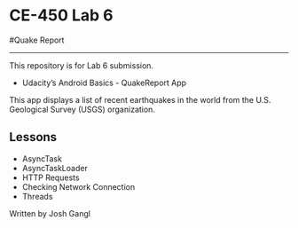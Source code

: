 # CE-450 Lab 6
#Quake Report

---
This repository is for Lab 6 submission.

- Udacity’s Android Basics - QuakeReport App

This app displays a list of recent earthquakes in the world
from the U.S. Geological Survey (USGS) organization.

## Lessons
 
- AsyncTask
- AsyncTaskLoader
- HTTP Requests
- Checking Network Connection
- Threads


Written by Josh Gangl

